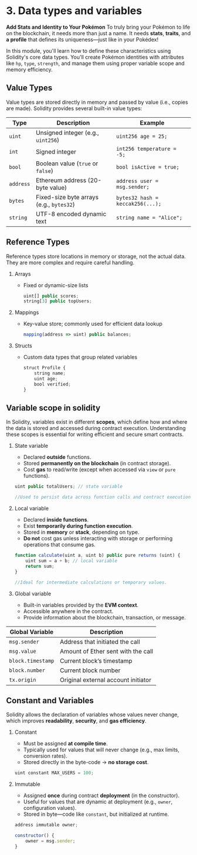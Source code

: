 # 3. Data types and variables
**Add Stats and Identity to Your Pokémon**
To truly bring your Pokémon to life on the blockchain, it needs more than just a name. It needs **stats**, **traits**, and **a profile** that defines its uniqueness—just like in your Pokédex!

In this module, you'll learn how to define these characteristics using Solidity's core data types. You'll create Pokémon identities with attributes like `hp`, `type`, `strength`, and manage them using proper variable scope and memory efficiency.

## Value Types
Value types are stored directly in memory and passed by value (i.e., copies are made). Solidity provides several built-in value types:

| Type    | Description                          | Example                          |
|---------|--------------------------------------|----------------------------------|
| `uint`  | Unsigned integer (e.g., `uint256`)   | `uint256 age = 25;`              |
| `int`   | Signed integer                       | `int256 temperature = -5;`       |
| `bool`  | Boolean value (`true` or `false`)    | `bool isActive = true;`          |
| `address` | Ethereum address (20-byte value)   | `address user = msg.sender;`     |
| `bytes` | Fixed-size byte arrays (e.g., `bytes32`) | `bytes32 hash = keccak256(...);` |
| `string`| UTF-8 encoded dynamic text           | `string name = "Alice";`         |


## Reference Types
Reference types store locations in memory or storage, not the actual data. They are more complex and require careful handling.
1.  Arrays
    
    -  Fixed or dynamic-size lists
        
        ```jsx
        uint[] public scores;
        string[3] public topUsers;
        
        ```
        
2.  Mappings
    
    -  Key-value store; commonly used for efficient data lookup
        
        ```jsx
        mapping(address => uint) public balances;
        
        ```
        
3.  Structs
    
    -  Custom data types that group related variables
        
        ```jsx
        struct Profile {
            string name;
            uint age;
            bool verified;
        }
        
        ```


## Variable scope in solidity
In Solidity, variables exist in different **scopes**, which define how and where the data is stored and accessed during contract execution. Understanding these scopes is essential for writing efficient and secure smart contracts.

1.  State variable
    
    -   Declared **outside** functions.
    -   Stored **permanently on the blockchain** (in contract storage).
    -   Cost **gas** to read/write (except when accessed via `view` or `pure` functions).
    
    ```jsx
    uint public totalUsers; // state variable
    
    //Used to persist data across function calls and contract executions.
    
    ```
    
2.  Local variable
    
    -   Declared **inside functions**.
    -   Exist **temporarily during function execution**.
    -   Stored in **memory** or **stack**, depending on type.
    -   **Do not** cost gas unless interacting with storage or performing operations that consume gas.
    
    ```jsx
    function calculate(uint a, uint b) public pure returns (uint) {
        uint sum = a + b; // local variable
        return sum;
    }
    
    //Ideal for intermediate calculations or temporary values.
    
    ```
    
3.  Global variable
    
    -   Built-in variables provided by the **EVM context**.
    -   Accessible anywhere in the contract.
    -   Provide information about the blockchain, transaction, or message.
    
| Global Variable     | Description                              |
|---------------------|------------------------------------------|
| `msg.sender`        | Address that initiated the call          |
| `msg.value`         | Amount of Ether sent with the call       |
| `block.timestamp`   | Current block’s timestamp                |
| `block.number`      | Current block number                     |
| `tx.origin`         | Original external account initiator      |


## 	Constant and Variables
Solidity allows the declaration of variables whose values never change, which improves **readability**, **security**, and **gas efficiency**.

1.  Constant
    
    -   Must be assigned **at compile time**.
    -   Typically used for values that will never change (e.g., max limits, conversion rates).
    -   Stored directly in the byte-code → **no storage cost**.
    
    ```jsx
    uint constant MAX_USERS = 100;
    
    ```
    
2.  Immutable
    
    -   Assigned **once** during contract **deployment** (in the constructor).
    -   Useful for values that are dynamic at deployment (e.g., `owner`, configuration values).
    -   Stored in byte—code like `constant`, but initialized at runtime.
    
    ```jsx
    address immutable owner;
    
    constructor() {
        owner = msg.sender;
    }
    
    ```